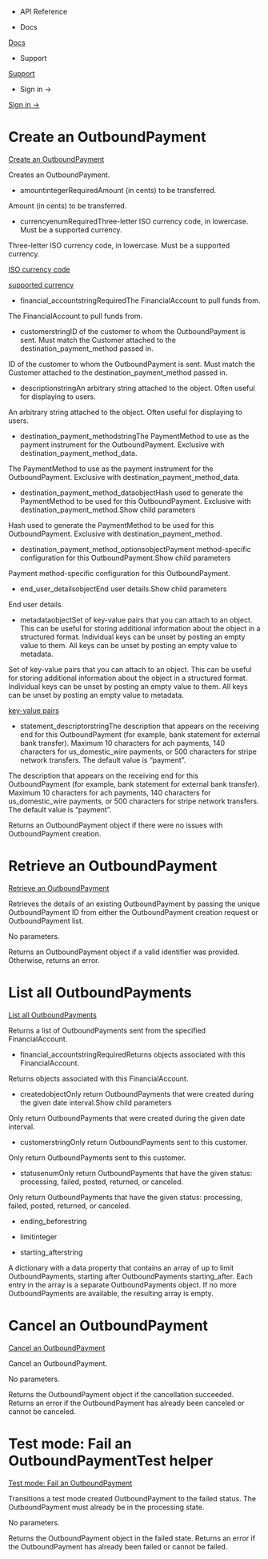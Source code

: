 - API Reference

- Docs

[Docs](/)

- Support

[Support](https://support.stripe.com)

- Sign in →

[Sign in →](https://dashboard.stripe.com/login)

# Create an OutboundPayment

[Create an OutboundPayment](/api/treasury/outbound_payments/create)

Creates an OutboundPayment.

- amountintegerRequiredAmount (in cents) to be transferred.

Amount (in cents) to be transferred.

- currencyenumRequiredThree-letter ISO currency code, in lowercase. Must be a supported currency.

Three-letter ISO currency code, in lowercase. Must be a supported currency.

[ISO currency code](https://www.iso.org/iso-4217-currency-codes.html)

[supported currency](https://stripe.com/docs/currencies)

- financial_accountstringRequiredThe FinancialAccount to pull funds from.

The FinancialAccount to pull funds from.

- customerstringID of the customer to whom the OutboundPayment is sent. Must match the Customer attached to the destination_payment_method passed in.

ID of the customer to whom the OutboundPayment is sent. Must match the Customer attached to the destination_payment_method passed in.

- descriptionstringAn arbitrary string attached to the object. Often useful for displaying to users.

An arbitrary string attached to the object. Often useful for displaying to users.

- destination_payment_methodstringThe PaymentMethod to use as the payment instrument for the OutboundPayment. Exclusive with destination_payment_method_data.

The PaymentMethod to use as the payment instrument for the OutboundPayment. Exclusive with destination_payment_method_data.

- destination_payment_method_dataobjectHash used to generate the PaymentMethod to be used for this OutboundPayment. Exclusive with destination_payment_method.Show child parameters

Hash used to generate the PaymentMethod to be used for this OutboundPayment. Exclusive with destination_payment_method.

- destination_payment_method_optionsobjectPayment method-specific configuration for this OutboundPayment.Show child parameters

Payment method-specific configuration for this OutboundPayment.

- end_user_detailsobjectEnd user details.Show child parameters

End user details.

- metadataobjectSet of key-value pairs that you can attach to an object. This can be useful for storing additional information about the object in a structured format. Individual keys can be unset by posting an empty value to them. All keys can be unset by posting an empty value to metadata.

Set of key-value pairs that you can attach to an object. This can be useful for storing additional information about the object in a structured format. Individual keys can be unset by posting an empty value to them. All keys can be unset by posting an empty value to metadata.

[key-value pairs](/api/metadata)

- statement_descriptorstringThe description that appears on the receiving end for this OutboundPayment (for example, bank statement for external bank transfer). Maximum 10 characters for ach payments, 140 characters for us_domestic_wire payments, or 500 characters for stripe network transfers. The default value is “payment”.

The description that appears on the receiving end for this OutboundPayment (for example, bank statement for external bank transfer). Maximum 10 characters for ach payments, 140 characters for us_domestic_wire payments, or 500 characters for stripe network transfers. The default value is “payment”.

Returns an OutboundPayment object if there were no issues with OutboundPayment creation.

# Retrieve an OutboundPayment

[Retrieve an OutboundPayment](/api/treasury/outbound_payments/retrieve)

Retrieves the details of an existing OutboundPayment by passing the unique OutboundPayment ID from either the OutboundPayment creation request or OutboundPayment list.

No parameters.

Returns an OutboundPayment object if a valid identifier was provided. Otherwise, returns an error.

# List all OutboundPayments

[List all OutboundPayments](/api/treasury/outbound_payments/list)

Returns a list of OutboundPayments sent from the specified FinancialAccount.

- financial_accountstringRequiredReturns objects associated with this FinancialAccount.

Returns objects associated with this FinancialAccount.

- createdobjectOnly return OutboundPayments that were created during the given date interval.Show child parameters

Only return OutboundPayments that were created during the given date interval.

- customerstringOnly return OutboundPayments sent to this customer.

Only return OutboundPayments sent to this customer.

- statusenumOnly return OutboundPayments that have the given status: processing, failed, posted, returned, or canceled.

Only return OutboundPayments that have the given status: processing, failed, posted, returned, or canceled.

- ending_beforestring

- limitinteger

- starting_afterstring

A dictionary with a data property that contains an array of up to limit OutboundPayments, starting after OutboundPayments starting_after. Each entry in the array is a separate OutboundPayments object. If no more OutboundPayments are available, the resulting array is empty.

# Cancel an OutboundPayment

[Cancel an OutboundPayment](/api/treasury/outbound_payments/cancel)

Cancel an OutboundPayment.

No parameters.

Returns the OutboundPayment object if the cancellation succeeded. Returns an error if the OutboundPayment has already been canceled or cannot be canceled.

# Test mode: Fail an OutboundPaymentTest helper

[Test mode: Fail an OutboundPayment](/api/treasury/outbound_payments/test_mode_fail)

Transitions a test mode created OutboundPayment to the failed status. The OutboundPayment must already be in the processing state.

No parameters.

Returns the OutboundPayment object in the failed state. Returns an error if the OutboundPayment has already been failed or cannot be failed.
